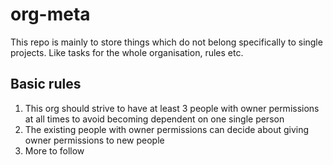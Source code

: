 # org-meta
This repo is mainly to store things which do not belong specifically to single projects. Like tasks for the whole
organisation, rules etc.

## Basic rules

1. This org should strive to have at least 3 people with owner permissions at all times to avoid becoming dependent on one single person
2. The existing people with owner permissions can decide about giving owner permissions to new people
3. More to follow

